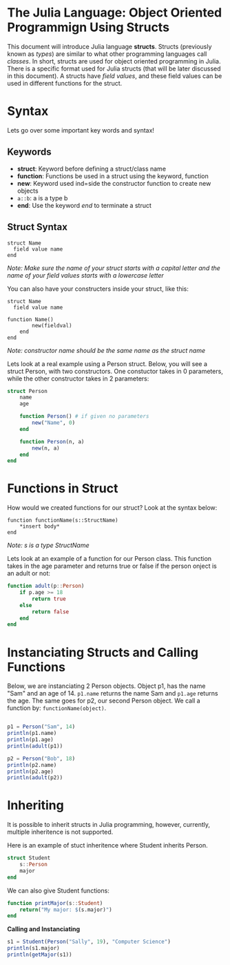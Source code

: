 # The Julia Language: Object Oriented Programmign Using Structs

This document will introduce Julia language **structs**. Structs (previously known as *types*) are similar to what other programming languages call *classes*. In short, structs are used for object oriented programming in Julia. There is a specific format used for Julia structs (that will be later discussed in this document). A structs have *field values*, and these field values can be used in different functions for the struct.  

# Syntax

Lets go over some important key words and syntax! 

## Keywords

- **struct**: Keyword before defining a struct/class name
- **function**: Functions be used in a struct using the keyword, function
- **new**: Keyword used ind=side the constructor function to create new objects
- `a::b`: a is a type b
- **end**: Use the keyword *end* to terminate a struct

## Struct Syntax

```
struct Name
  field value name
end
```
*Note: Make sure the name of your struct starts with a capital letter and the name of your field values starts with a lowercase letter*

You can also have your constructers inside your struct, like this:

```
struct Name
  field value name

function Name() 
        new(fieldval)
    end
end
```
*Note: constructor name should be the same name as the struct name*

Lets look at a real example using a Person struct. Below, you will see a struct Person, with two constructors. One constuctor takes in 0 parameters, while the other constructor takes in 2 parameters:

```julia
struct Person
    name
    age 

    function Person() # if given no parameters
        new("Name", 0)
    end

    function Person(n, a)
        new(n, a)
    end      
end
```
# Functions in Struct

How would we created functions for our struct? Look at the syntax below:

```
function functionName(s::StructName)
    *insert body*
end
```
*Note: s is a type StructName*

Lets look at an example of a function for our Person class. This function takes in the age parameter and returns true or false if the person onject is an adult or not:

```julia
function adult(p::Person)
    if p.age >= 18
        return true
    else
        return false
    end
end
```

# Instanciating Structs and Calling Functions

Below, we are instanciating 2 Person objects. Object p1, has the name "Sam" and an age of 14. `p1.name` returns the name Sam and `p1.age` returns the age. The same goes for p2, our second Person object. We call a function by: `functionName(object)`.

```julia

p1 = Person("Sam", 14) 
println(p1.name) 
println(p1.age)  
println(adult(p1))

p2 = Person("Bob", 18) 
println(p2.name) 
println(p2.age)  
println(adult(p2))
```
# Inheriting

It is possible to inherit structs in Julia programming, however, currently, multiple inheritence is not supported. 

Here is an example of stuct inheritence where Student inherits Person. 

```julia
struct Student
    s::Person
    major 
end
```
We can also give Student functions:

```julia
function printMajor(s::Student)
    return("My major: $(s.major)")
end
```
**Calling and Instanciating**

```julia
s1 = Student(Person("Sally", 19), "Computer Science")
println(s1.major) 
println(getMajor(s1))
```

